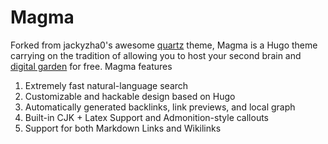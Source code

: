 # Magma

Forked from jackyzha0's awesome [quartz](https://github.com/jackyzha0/quartz) theme, Magma is a Hugo theme carrying on the tradition of allowing you to host your second brain and [digital garden](https://jzhao.xyz/posts/networked-thought) for free. Magma features

1. Extremely fast natural-language search
2. Customizable and hackable design based on Hugo
3. Automatically generated backlinks, link previews, and local graph
4. Built-in CJK + Latex Support and Admonition-style callouts
5. Support for both Markdown Links and Wikilinks

